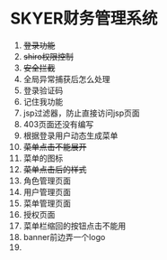 # SKYER财务管理系统
1. ~~登录功能~~
2. ~~shiro权限控制~~
3. ~~安全拦截~~
4. 全局异常捕获后怎么处理
5. 登录验证码
6. 记住我功能
7. jsp过滤器，防止直接访问jsp页面
8. 403页面还没有编写
9. 根据登录用户动态生成菜单
10. ~~菜单点击不能展开~~
11. 菜单的图标
12. ~~菜单点击后的样式~~
13. 角色管理页面
14. 用户管理页面
15. 菜单管理页面
16. 授权页面
17. 菜单栏缩回的按钮点击不能用
18. banner前边弄一个logo
19. 